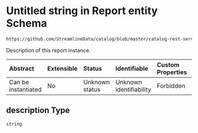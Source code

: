 # Untitled string in Report entity Schema

```txt
https://github.com/StreamlineData/catalog/blob/master/catalog-rest-service/src/main/resources/json/schema/entity/data/report.json#/properties/description
```

Description of this report instance.

| Abstract            | Extensible | Status         | Identifiable            | Custom Properties | Additional Properties | Access Restrictions | Defined In                                                            |
| :------------------ | :--------- | :------------- | :---------------------- | :---------------- | :-------------------- | :------------------ | :-------------------------------------------------------------------- |
| Can be instantiated | No         | Unknown status | Unknown identifiability | Forbidden         | Allowed               | none                | [report.json*](report.md) |

## description Type

`string`
